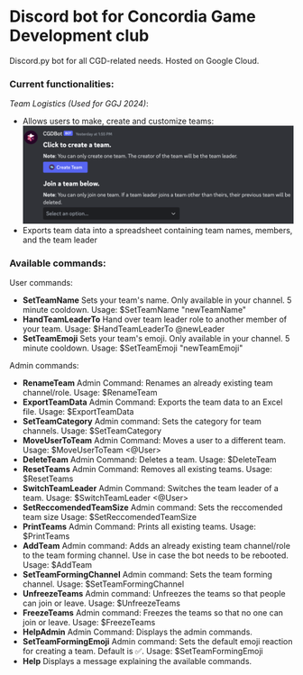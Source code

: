 # Discord bot for Concordia Game Development club
Discord.py bot for all CGD-related needs. Hosted on Google Cloud.
### Current functionalities:
*Team Logistics (Used for GGJ 2024)*:
- Allows users to make, create and customize teams:
![alt text](https://github.com/SlygoPika/CGD-Discord-Bot/blob/main/img/teamFormingUI.png)
- Exports team data into a spreadsheet containing team names, members, and the team leader

### Available commands:
User commands:
- **SetTeamName**
Sets your team's name. Only available in your channel. 5 minute cooldown. Usage:
$SetTeamName "newTeamName"
- **HandTeamLeaderTo**
Hand over team leader role to another member of your team. Usage:
$HandTeamLeaderTo @newLeader
- **SetTeamEmoji**
Sets your team's emoji. Only available in your channel. 5 minute cooldown. Usage:
$SetTeamEmoji "newTeamEmoji"

Admin commands:
- **RenameTeam**
Admin Command: Renames an already existing team channel/role. Usage:
$RenameTeam <TeamName> <NewTeamName>
- **ExportTeamData**
Admin Command: Exports the team data to an Excel file. Usage:
$ExportTeamData
- **SetTeamCategory**
Admin command: Sets the category for team channels. Usage:
$SetTeamCategory <TeamCategory>
- **MoveUserToTeam**
Admin Command: Moves a user to a different team. Usage:
$MoveUserToTeam <@User> <Team>
- **DeleteTeam**
Admin Command: Deletes a team. Usage:
$DeleteTeam <Team>
- **ResetTeams**
Admin Command: Removes all existing teams. Usage:
$ResetTeams
- **SwitchTeamLeader**
Admin Command: Switches the team leader of a team. Usage:
$SwitchTeamLeader <@User> <Team>
- **SetReccomendedTeamSize**
Admin command: Sets the reccomended team size Usage:
$SetReccomendedTeamSize <number>
- **PrintTeams**
Admin Command: Prints all existing teams. Usage:
$PrintTeams
- **AddTeam**
Admin command: Adds an already existing team channel/role to the team forming channel. Use in case the bot needs to be rebooted. Usage:
$AddTeam <TeamName>
- **SetTeamFormingChannel**
Admin command: Sets the team forming channel. Usage:
$SetTeamFormingChannel <ChannelName>
- **UnfreezeTeams**
Admin command: Unfreezes the teams so that people can join or leave. Usage:
$UnfreezeTeams
- **FreezeTeams**
Admin command: Freezes the teams so that no one can join or leave. Usage:
$FreezeTeams
- **HelpAdmin**
Admin Command: Displays the admin commands.
- **SetTeamFormingEmoji**
Admin command: Sets the default emoji reaction for creating a team. Default is ✅. Usage:
$SetTeamFormingEmoji <TeamEmoji>
- **Help**
Displays a message explaining the available commands.
